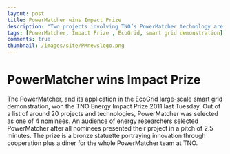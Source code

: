 ```yaml
---
layout: post
title: PowerMatcher wins Impact Prize
description: "Two projects involving TNO’s PowerMatcher technology are among the 100 most powerful sustainable solutions in the world gathered in the Sustainia100 list. Both projects are sustainable electricity demonstration projects: the EcoGrid prototype of the European smart electricity grid and PowerMatching City, the first living smart grid community in the world. This has been announced at the United Nations Conference on Sustainable Development in Rio de Janeiro. The list was presented in a plenary session to the high-level decision-makers and country representatives present in Rio. Gathered from 56 countries spread over six continents, Sustainia100 is a complete guide to innovative and scalable solutions instrumental in creating sustainable societies. Building on ready and available solutions only, Sustainia100 is as a tangible tool for sustainability professionals – from politicians to CEOs-­? dedicated to create desirable and sustainable societies. Together with industry partners, TNO is currently developing the PowerMatcher technology into a flexible power platform available for open use in smart grid projects worldwide."
tags: [PowerMatcher, Impact Prize , EcoGrid, smart grid demonstration]
comments: true
thumbnail: /images/site/PMnewslogo.png
---
```


# PowerMatcher wins Impact Prize ##
The PowerMatcher, and its application in the EcoGrid large-scale smart grid demonstration, won the TNO Energy Impact Prize 2011 last Tuesday. Out of a list of around 20 projects and technologies, PowerMatcher was selected as one of 4 nominees. An audience of energy researchers selected PowerMatcher after all nominees presented their project in a pitch of 2.5 minutes.
The prize is a bronze statuette portraying innovation through cooperation plus a diner for the whole PowerMatcher team at TNO.
